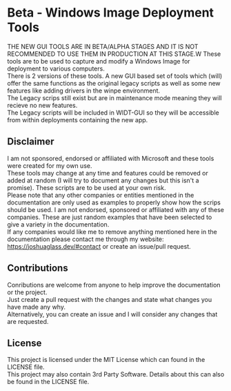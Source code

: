 # Beta - Windows Image Deployment Tools
THE NEW GUI TOOLS ARE IN BETA/ALPHA STAGES AND IT IS NOT RECOMMENDED TO USE THEM IN PRODUCTION AT THIS STAGE.W
These tools are to be used to capture and modify a Windows Image for deployment to various computers. <br>
There is 2 versions of these tools. A new GUI based set of tools which (will) offer the same functions as the original legacy scripts as well as some new features like adding drivers in the winpe environment.<br>
The Legacy scrips still exist but are in maintenance mode meaning they will recieve no new features. <br>
The Legacy scripts will be included in WIDT-GUI so they will be accessible from within deployments containing the new app.

## Disclaimer
I am not sponsored, endorsed or affiliated with Microsoft and these tools were created for my own use. <br>
These tools may change at any time and features could be removed or added at random (I will try to document any changes but this isn't a promise). These scripts are to be used at your own risk. <br>
Please note that any other companies or entities mentioned in the documentation are only used as examples to properly show how the scrips should be used. I am not endorsed, sponsored or affiliated with any of these companies. These are just random examples that have been selected to give a variety in the documentation. <br>
If any companies would like me to remove anything mentioned here in the documentation please contact me through my website: https://joshuaglass.dev/#contact or create an issue/pull request.

## Contributions
Conributions are welcome from anyone to help improve the documentation or the project. <br>
Just create a pull request with the changes and state what changes you have made any why. <br>
Alternatively, you can create an issue and I will consider any changes that are requested.

## License
This project is licensed under the MIT License which can found in the LICENSE file.<br>
This project may also contain 3rd Party Software. Details about this can also be found in the LICENSE file.
